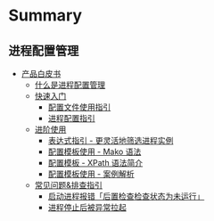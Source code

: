 # Summary

## 进程配置管理

* [产品白皮书]()
    * [什么是进程配置管理](产品白皮书/What_is_process-config-manager.md)
    * [快速入门]()
        * [配置文件使用指引](产品白皮书/Quick_start/Configuration_file_usage_guidelines.md)
        * [进程配置指引](产品白皮书/Quick_start/Process_configuration_guide.md)
    * [进阶使用]()
        * [表达式指引 - 更灵活地筛选进程实例](产品白皮书/Advanced_use/Expression_Guidelines.md)
        * [配置模板使用 - Mako 语法](产品白皮书/Advanced_use/Mako_grammar.md)
        * [配置模板 - XPath 语法简介](产品白皮书/Advanced_use/XPath_grammar.md)
        * [配置模板使用 - 案例解析](产品白皮书/Advanced_use/Case_Analysis.md)
    * [常见问题&排查指引]()
        * [启动进程报错「后置检查检查状态为未运行」](产品白皮书/FAQ/start_process_error.md)
        * [进程停止后被异常拉起](产品白皮书/FAQ/abnormally_after_stopping.md)